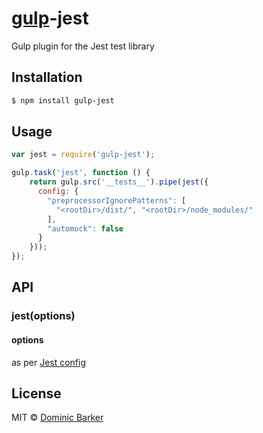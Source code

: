 # [gulp](http://gulpjs.com)-jest

Gulp plugin for the Jest test library

## Installation

```bash
$ npm install gulp-jest
```

## Usage

```javascript
var jest = require('gulp-jest');

gulp.task('jest', function () {
    return gulp.src('__tests__').pipe(jest({
      config: {
        "preprocessorIgnorePatterns": [
          "<rootDir>/dist/", "<rootDir>/node_modules/"
        ],
        "automock": false
      }
    }));
});

```

## API

### jest(options)

#### options

as per [Jest config](http://facebook.github.io/jest/docs/api.html#config-options)

## License

MIT © [Dominic Barker](http://www.dombarker.co.uk)
